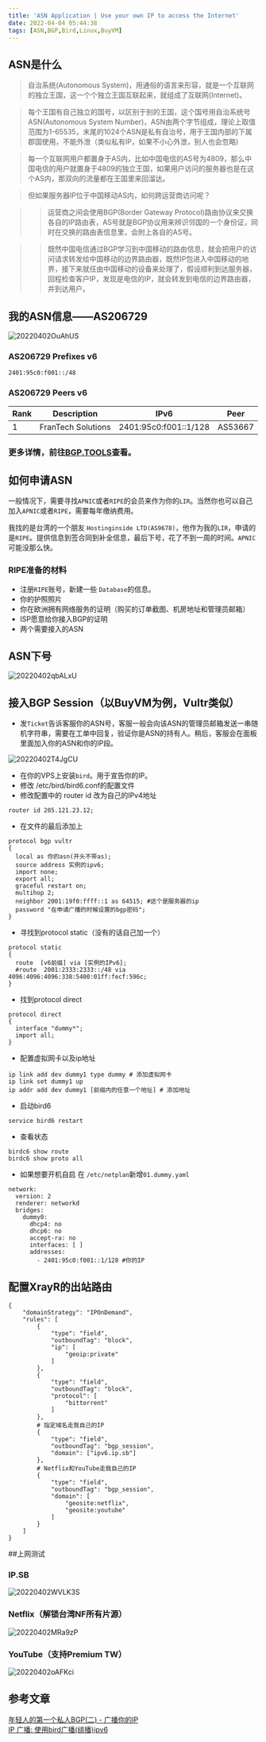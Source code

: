 ```yaml
---
title: 'ASN Application | Use your own IP to access the Internet'
date: 2022-04-04 05:44:38
tags: [ASN,BGP,Bird,Linux,BuyVM]
---
```

## ASN是什么
> 自治系统(Autonomous System)，用通俗的语言来形容，就是一个互联网的独立王国，这一个个独立王国互联起来，就组成了互联网(Internet)。

> 每个王国有自己独立的国号，以区别于别的王国，这个国号用自治系统号ASN(Autonomous System Number)，ASN由两个字节组成，理论上取值范围为1-65535，末尾的1024个ASN是私有自治号，用于王国内部的下属郡国使用，不能外泄（类似私有IP，如果不小心外泄，别人也会忽略)

> 每一个互联网用户都置身于AS内，比如中国电信的AS号为4809，那么中国电信的用户就置身于4809的独立王国，如果用户访问的服务器也是在这个AS内，那双向的流量都在王国里来回溜达。

> 但如果服务器IP位于中国移动AS内，如何跨运营商访问呢？
 
>> 运营商之间会使用BGP(Border Gateway Protocol)路由协议来交换各自的lP路由表，AS号就是BGP协议用来辨识邻国的一个身份证，同时在交换的路由表信息里，会附上各自的AS号。

>> 既然中国电信通过BGP学习到中国移动的路由信息，就会把用户的访问请求转发给中国移动的边界路由器，既然IP包进入中国移动的地界，接下来就任由中国移动的设备来处理了，假设顺利到达服务器，回程检查客户IP，发现是电信的IP，就会转发到电信的边界路由器，并到达用户。

## 我的ASN信息——AS206729

![20220402OuAhUS](https://static.nisekoo.com/blog/20220402OuAhUS.jpg)

### **AS206729 Prefixes v6** 

`2401:95c0:f001::/48` 

### **AS206729 Peers v6**

|  Rank   | Description  | IPv6 | Peer|
|  ----  | ----  | ---- | ---- |
| 1  | FranTech Solutions | 2401:95c0:f001::1/128 | AS53667|

### 更多详情，前往[BGP.TOOLS](https://bgp.tools/as/206729)查看。

## 如何申请ASN
一般情况下，需要寻找`APNIC`或者`RIPE`的会员来作为你的`LIR`。当然你也可以自己加入`APNIC`或者`RIPE`，需要每年缴纳费用。

我找的是台湾的一个朋友 `Hostinginside LTD(AS9678)`，他作为我的`LIR`，申请的是`RIPE`。提供信息到签合同到补全信息，最后下号，花了不到一周的时间。`APNIC`可能没那么快。

### RIPE准备的材料
- 注册`RIPE`账号，新建一些 `Database`的信息。
- 你的护照照片
- 你在欧洲拥有网络服务的证明（购买的订单截图、机房地址和管理员邮箱）
- ISP愿意给你接入BGP的证明
- 两个需要接入的ASN

## ASN下号
![20220402qbALxU](https://static.nisekoo.com/blog/20220402qbALxU.jpg)

## 接入BGP Session（以BuyVM为例，Vultr类似）
- 发`Ticket`告诉客服你的ASN号，客服一般会向该ASN的管理员邮箱发送一串随机字符串，需要在工单中回复，验证你是ASN的持有人。稍后，客服会在面板里面加入你的ASN和你的IP段。

![20220402T4JgCU](https://static.nisekoo.com/blog/20220402T4JgCU.png)
- 在你的VPS上安装`bird`。用于宣告你的IP。
- 修改 /etc/bird/bird6.conf的配置文件
- 修改配置中的 router id 改为自己的IPv4地址
~~~
router id 205.121.23.12;
~~~
- 在文件的最后添加上
~~~
protocol bgp vultr
{
  local as 你的asn(开头不带as);
  source address 实例的ipv6;
  import none;
  export all;
  graceful restart on;
  multihop 2;
  neighbor 2001:19f0:ffff::1 as 64515; #这个是服务器的ip
  password "在申请广播的时候设置的bgp密码";
}
~~~
- 寻找到protocol static（没有的话自己加一个）
~~~
protocol static
{
  route  [v6前缀] via [实例的IPv6];
  #route  2001:2333:2333::/48 via 4096:4096:4096:338:5400:01ff:fecf:596c;
}
~~~
- 找到protocol direct
~~~
protocol direct
{
  interface "dummy*";
  import all;
}
~~~
- 配置虚拟网卡以及ip地址
~~~
ip link add dev dummy1 type dummy # 添加虚拟网卡
ip link set dummy1 up
ip addr add dev dummy1 [前缀内的任意一个地址] # 添加地址
~~~
- 启动bird6
~~~
service bird6 restart
~~~
- 查看状态 
~~~
birdc6 show route
birdc6 show proto all
~~~
- 如果想要开机自启 在 `/etc/netplan`新增`01.dummy.yaml`
~~~
network:
  version: 2
  renderer: networkd
  bridges:
    dummy0:
      dhcp4: no
      dhcp6: no
      accept-ra: no
      interfaces: [ ]
      addresses:
        - 2401:95c0:f001::1/128 #你的IP
~~~

## 配置XrayR的出站路由
~~~
{
    "domainStrategy": "IPOnDemand",
    "rules": [
        {
            "type": "field",
            "outboundTag": "block",
            "ip": [
                "geoip:private"
            ]
        },
        {
            "type": "field",
            "outboundTag": "block",
            "protocol": [
                "bittorrent"
            ]
        },
		# 指定域名走我自己的IP
        {
            "type": "field",
            "outboundTag": "bgp_session",
            "domain": ["ipv6.ip.sb"]
        },
		# Netflix和YouTube走我自己的IP
        {
            "type": "field",
            "outboundTag": "bgp_session",
            "domain": [
                "geosite:netflix",
                "geosite:youtube"
            ]
        }
    ]
}
~~~

##上网测试
### IP.SB
![20220402WVLK3S](https://static.nisekoo.com/blog/20220402WVLK3S.png)

### Netflix（解锁台湾NF所有片源）
![20220402MRa9zP](https://static.nisekoo.com/blog/20220402MRa9zP.png)

### YouTube（支持Premium TW）
![20220402oAFKci](https://static.nisekoo.com/blog/20220402oAFKci.png)

## 参考文章
[年轻人的第一个私人BGP(二) - 广播你的IP](https://hex.moe/p/d6a20b99/)  
[IP 广播: 使用bird广播(组播)ipv6](https://blog.ni-co.moe/public/560.html)
